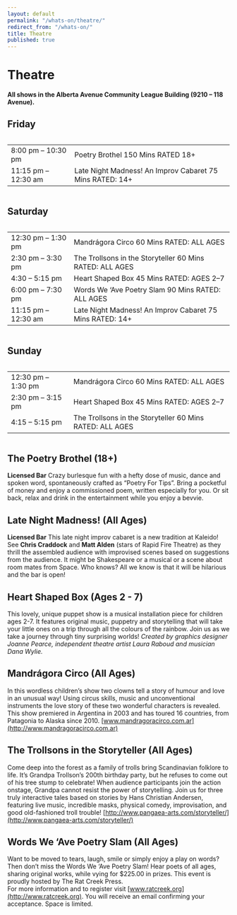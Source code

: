 ```yaml
---
layout: default
permalink: "/whats-on/theatre/"
redirect_from: "/whats-on/"
title: Theatre
published: true
---
```


# Theatre

**All shows in the Alberta Avenue Community League Building (9210 – 118 Avenue).**

<section class="stage">
  <h1 class="beta">Friday</h1>
  <div class="row">
    <div class="columns large-12">
      <table class="timetable">
        <tbody>
          <tr><td class="timetable-hour-wide">8:00 pm – 10:30 pm</td> <td>Poetry Brothel <time class="timetable-length">150 Mins</time> RATED 18+</td></tr>
          <tr><td>11:15 pm – 12:30 am</td> <td>Late Night Madness! An Improv Cabaret <time class="timetable-length">75 Mins</time> RATED: 14+</td></tr>
        </tbody>
      </table>
    </div>
  </div>
</section>

<section class="stage">
  <h1 class="beta">Saturday</h1>
  <div class="row">
    <div class="columns large-12">
      <table class="timetable">
        <tbody>
          <tr><td class="timetable-hour-wide">12:30 pm – 1:30 pm</td> <td>Mandrágora Circo <time class="timetable-length">60 Mins</time> RATED: ALL AGES</td></tr>
          <tr><td>2:30 pm – 3:30 pm</td> <td>The Trollsons in the Storyteller <time class="timetable-length">60 Mins</time> RATED: ALL AGES</td></tr>
          <tr><td>4:30 – 5:15 pm</td> <td>Heart Shaped Box <time class="timetable-length">45 Mins</time> RATED: AGES 2–7</td></tr>
          <tr><td>6:00 pm – 7:30 pm</td> <td>Words We ‘Ave Poetry Slam <time class="timetable-length">90 Mins</time> RATED: ALL AGES</td></tr>
          <tr><td>11:15 pm – 12:30 am</td> <td>Late Night Madness! An Improv Cabaret <time class="timetable-length">75 Mins</time> RATED: 14+</td></tr>
        </tbody>
      </table>
    </div>
  </div>
</section>

<section class="stage">
  <h1 class="beta">Sunday</h1>
  <div class="row">
    <div class="columns large-12">
      <table class="timetable">
        <tbody>
          <tr><td class="timetable-hour-wide">12:30 pm – 1:30 pm</td> <td>Mandrágora Circo <time class="timetable-length">60 Mins</time> RATED: ALL AGES </td></tr>
          <tr><td>2:30 pm – 3:15 pm</td> <td>Heart Shaped Box <time class="timetable-length">45 Mins</time> RATED: AGES 2–7</td></tr>
          <tr><td>4:15 – 5:15 pm</td> <td>The Trollsons in the Storyteller <time class="timetable-length">60 Mins</time> RATED: ALL AGES</td></tr>
        </tbody>
      </table>
    </div>
  </div>
</section>


## The Poetry Brothel (18+)
**Licensed Bar**
Crazy burlesque fun with a hefty dose of music, dance and spoken word, spontaneously crafted as “Poetry For Tips”. Bring a pocketful of money and enjoy a commissioned poem, written especially for you. Or sit back, relax and drink in the entertainment while you enjoy a bevvie.

## Late Night Madness! (All Ages)
**Licensed Bar**
This late night improv cabaret is a new tradition at Kaleido! See **Chris Craddock** and **Matt Alden** (stars of Rapid Fire Theatre) as they thrill the assembled audience with improvised scenes based on suggestions from the audience. It might be Shakespeare or a musical or a scene about room mates from Space. Who knows? All we know is that it will be hilarious and the bar is open!

## Heart Shaped Box (Ages 2 - 7)
This lovely, unique puppet show is a musical installation piece for children ages 2-7. It features original music, puppetry and storytelling that will take your little ones on a trip through all the colours of the rainbow. Join us as we take a journey through tiny surprising worlds! *Created by graphics designer Joanne Pearce, independent theatre artist Laura Raboud and musician Dana Wylie.*

## Mandrágora Circo (All Ages)
In this wordless children’s show two clowns tell a story of humour and love in an unusual way! Using circus skills, music and unconventional instruments the love story of these two wonderful characters is revealed. This show premiered in Argentina in 2003 and has toured 16 countries, from Patagonia to Alaska since 2010. [www.mandragoracirco.com.ar](http://www.mandragoracirco.com.ar)

## The Trollsons in the Storyteller (All Ages)
Come deep into the forest as a family of trolls bring Scandinavian folklore to life. It’s Grandpa Trollson’s 200th birthday party, but he refuses to come out of his tree stump to celebrate! When audience participants join the action onstage, Grandpa cannot resist the power of storytelling. Join us for three truly interactive tales based on stories by Hans Christian Andersen, featuring live music, incredible masks, physical comedy, improvisation, and good old-fashioned troll trouble! [http://www.pangaea-arts.com/storyteller/](http://www.pangaea-arts.com/storyteller/)

## Words We ‘Ave Poetry Slam (All Ages)
Want to be moved to tears, laugh, smile or simply enjoy a play on words? Then don’t miss the Words We ‘Ave Poetry Slam! Hear poets of all ages, sharing original works, while vying for $225.00 in prizes. This event is proudly hosted by The Rat Creek Press.  
For more information and to register visit [www.ratcreek.org](http://www.ratcreek.org). You will receive an email confirming your acceptance. Space is limited.
